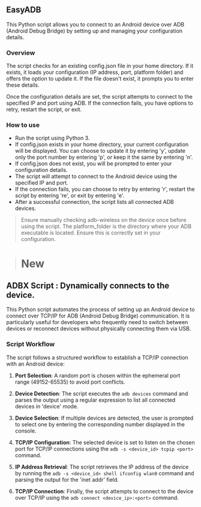 ## EasyADB
This Python script allows you to connect to an Android device over ADB (Android Debug Bridge) by setting up and managing your configuration details.

### Overview
The script checks for an existing config.json file in your home directory. If it exists, it loads your configuration (IP address, port, platform folder) and offers the option to update it. If the file doesn't exist, it prompts you to enter these details.

Once the configuration details are set, the script attempts to connect to the specified IP and port using ADB. If the connection fails, you have options to retry, restart the script, or exit.

### How to use
* Run the script using Python 3.
* If config.json exists in your home directory, your current configuration will be displayed. You can choose to update it by entering 'y', update only the port number by entering 'p', or keep it the same by entering 'n'.
* If config.json does not exist, you will be prompted to enter your configuration details.
* The script will attempt to connect to the Android device using the specified IP and port.
* If the connection fails, you can choose to retry by entering 'r', restart the script by entering 're', or exit by entering 'e'.
* After a successful connection, the script lists all connected ADB devices.

> Ensure manually checking adb-wireless on the device once before using the script.
> The platform_folder is the directory where your ADB executable is located. Ensure this is correctly set in your configuration.

> # New
## ADBX Script : Dynamically connects to the device.
This Python script automates the process of setting up an Android device to connect over TCP/IP for ADB (Android Debug Bridge) communication. It is particularly useful for developers who frequently need to switch between devices or reconnect devices without physically connecting them via USB.

### Script Workflow
The script follows a structured workflow to establish a TCP/IP connection with an Android device:

1. **Port Selection**: A random port is chosen within the ephemeral port range (49152-65535) to avoid port conflicts.

2. **Device Detection**: The script executes the `adb devices` command and parses the output using a regular expression to list all connected devices in 'device' mode.

3. **Device Selection**: If multiple devices are detected, the user is prompted to select one by entering the corresponding number displayed in the console.

4. **TCP/IP Configuration**: The selected device is set to listen on the chosen port for TCP/IP connections using the `adb -s <device_id> tcpip <port>` command.

5. **IP Address Retrieval**: The script retrieves the IP address of the device by running the `adb -s <device_id> shell ifconfig wlan0` command and parsing the output for the 'inet addr' field.

6. **TCP/IP Connection**: Finally, the script attempts to connect to the device over TCP/IP using the `adb connect <device_ip>:<port>` command.

